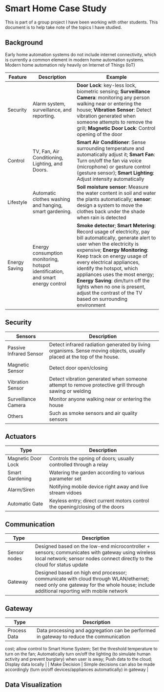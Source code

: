 # Smart Home Case Study
This is part of a group project I have been working with other students. This document is to help take note of the topics I have studied.

## Background
Early home automation systems do not include internet connectivity, which is currently a common element in modern home automation systems. Modern home automation rely heavily on Internet of Things (IoT)

| Feature | Description | Example |
| --- | --- | --- |
| Security | Alarm system, surveillance, and reporting. | **Door Lock**: key-less lock, biometric sensing; **Surveillance Camera**: monitoring any person walking near or entering the house; **Vibration Sensor**: Detect vibration generated when someone attempts to remove the grill; **Magnetic Door Lock**: Control opening of the door | 
| Control | TV, Fan, Air Conditioning, Lighting, and Doors. | **Smart Air Conditioner**: Sense surrounding temperature and automatically adjust it; **Smart Fan**: Turn on/off the fan via voice (microphone) or gesture control (gesture sensor); **Smart Lighting**: Adjust intensity automatically |
| Lifestyle | Automatic clothes washing and hanging, smart gardening. | **Soil moisture sensor**: Measure the water content in soil and water the plants automatically; **sensor**: design a system to move the clothes back under the shade when rain is detected |
| Energy Saving | Energy consumption monitoring, hotspot identification, and smart energy control | **Smoke detector**; **Smart Metering**: Record usage of electricity, pay bill automatically, generate alert to user when the electricity is expensive; **Energy Monitoring**: Keep track on energy usage of every electrical appliances, identify the hotspot, which appliances uses the most energy; **Energy Saving**: dim/turn off the lights when no one is present, adjust the contrast of the TV based on surrounding environment |

## Security

| Sensors | Description |
| --- | --- |
| Passive Infrared Sensor | Detect infrared radiation generated by living organisms. Sense moving objects, usually placed at the top of the house. |
| Magnetic Sensor | Detect door open/closing |
| Vibration Sensor | Detect vibration generated when someone attempt to remove protective grill through sawing or welding |
| Surveillance Camera | Monitor anyone walking near or entering the house |
| Others | Such as smoke sensors and air quality sensors |

## Actuators

| Type | Description |
| --- | --- |
| Magnetic Door Lock | Controls the opning of doors; usually controlled through a relay |
| Smart Gardening | Watering the garden according to various parameter set |
| Alarm/Siren | Notifying mobile device right away and live stream vidoes |
| Automatic Gate | Keyless entry; direct current motors control the opening/closing of the doors |

## Communication

| Type | Description |
| --- | --- |
| Sensor nodes | Designed based on the low-end microcontroller + sensors; communicates with gateway using wireless local network; sensor nodes connect directly to the cloud for status update |
| Gateway | Designed based on high end processor; communicate with cloud through WLAN/ethernet; need only one gateway for the whole house; include additional reporting with mobile network |

## Gateway

| Type | Description |
| --- | --- |
| Process Data | Data processing and aggregation can be performed in gateway to reduce the communication 
cost; allow control to Smart Home System; Set the threshold temperature to turn on the fan; Automatically turn on/off the lighting (to simulate human activity and prevent burglary) 
when user is away; Push data to the cloud; Display data locally |
| Make Decision | Simple decisions can also be made accordingly (turn on/off devices/appliances 
automatically) in gateway |

## Data Visualization
